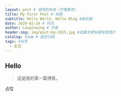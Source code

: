 ```yaml
---
layout: post # 使用的布局（不需要改）
title: My First Post # 标题
subtitle: Hello World, Hello Blog #副标题
date: 2020-02-24 # 时间
author: Lauginwing # 作者
header-img: img/post-bg-2015.jpg #这篇文章标题背景图片
catalog: true # 是否归档
tags: #标签
  - 生活
---
```


## Hello

> 这是我的第一篇博客。

占位
